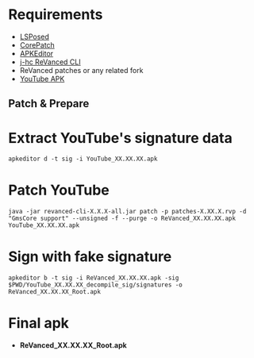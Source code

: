 # Requirements

* [LSPosed](https://github.com/JingMatrix/LSPosed)
* [CorePatch](https://github.com/LSPosed/CorePatch)
* [APKEditor](https://github.com/REAndroid/APKEditor)
* [j-hc ReVanced CLI](https://github.com/j-hc/revanced-cli)
* ReVanced patches or any related fork
* [YouTube APK](https://www.apkmirror.com/apk/google-inc/youtube)

## Patch & Prepare

# Extract YouTube's signature data
```
apkeditor d -t sig -i YouTube_XX.XX.XX.apk
```

# Patch YouTube
```
java -jar revanced-cli-X.X.X-all.jar patch -p patches-X.XX.X.rvp -d "GmsCore support" --unsigned -f --purge -o ReVanced_XX.XX.XX.apk YouTube_XX.XX.XX.apk
```

# Sign with fake signature
```
apkeditor b -t sig -i ReVanced_XX.XX.XX.apk -sig $PWD/YouTube_XX.XX.XX_decompile_sig/signatures -o ReVanced_XX.XX.XX_Root.apk
```

# Final apk
* **ReVanced_XX.XX.XX_Root.apk**
